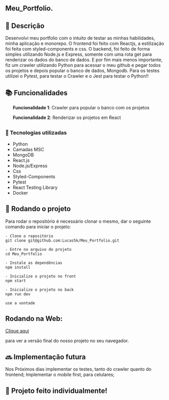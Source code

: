## Meu_Portfolio.

## :memo: Descrição
Desenvolvi meu portfolio com o intuito de testar as minhas habilidades, minha aplicação e monorepo. O frontend foi feito com Reactjs, a estilização foi feita com styled-components e css. O backend, foi feito de forma simples utilizando Node.js e Express, somente com uma rota get para renderizar os dados do banco de dados. E por fim mais menos importante, fiz um crawler utilizando Python para acessar o meu github e pegar todos os projetos e depois popular o banco de dados, Mongodb. Para os testes utilizei o Pytest, para testar o Crawler e o Jest para testar o Python!! 


## :books: Funcionalidades
<ol><b>Funcionalidade 1</b>: Crawler para popular o banco com os projetos</ol>
<ol><b>Funcionalidade 2</b>: Renderizar os projetos em React</ol>


## <h3>:wrench: Tecnologias utilizadas</h3>
- Python
- Camadas MSC
- MongoDB
- React.js
- Node.js/Express
- Css
- Styled-Components
- Pytest
- React Testing Library
- Docker

## :rocket: Rodando o projeto
Para rodar o repositório é necessário clonar o mesmo, dar o seguinte comando para iniciar o projeto:
```
- Clone o repositório
git clone git@github.com:Lucas5k/Meu_Portfolio.git

- Entre no arquivo do projeto
cd Meu_Portfolio

- Instale as dependências
npm install

- Inicialize o projeto no front
npm start

- Inicialize o projeto no back
npm run dev

use a vontade
```

## Rodando na Web:

<a href="https://meu-portfolio-beta-opal.vercel.app/">Clique aqui</a><p>para ver a versão final do nosso projeto no seu navegador.</p>

## :soon: Implementação futura
Nos Próximos dias implementar os testes, tanto do crawler quanto do frontend;
Implementar o mobile first, para celulares;

## :handshake: Projeto feito individualmente!
